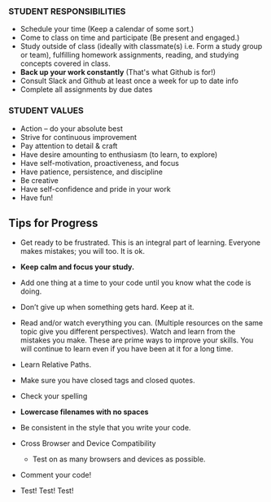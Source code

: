 ### STUDENT RESPONSIBILITIES

* Schedule your time (Keep a calendar of some sort.) 
* Come to class on time and participate (Be present and engaged.)
* Study outside of class (ideally with classmate(s) i.e. Form a study group or team), fulfilling homework assignments, reading, and studying concepts covered in class.
* **Back up your work constantly** (That's what Github is for!)
* Consult Slack and Github at least once a week for up to date info
* Complete all assignments by due dates

### STUDENT VALUES
* Action – do your absolute best
* Strive for continuous improvement
* Pay attention to detail & craft
* Have desire amounting to enthusiasm (to learn, to explore)
* Have self-motivation, proactiveness, and focus 
* Have patience, persistence, and discipline 
* Be creative
* Have self-confidence and pride in your work
* Have fun!

## Tips for Progress

* Get ready to be frustrated. This is an integral part of learning. Everyone makes mistakes; you will too. It is ok.

* **Keep calm and focus your study.** 

* Add one thing at a time to your code until you know what the code is doing.

* Don’t give up when something gets hard. Keep at it.

* Read and/or watch everything you can. (Multiple resources on the same topic give you different perspectives). Watch and learn from the mistakes you make. These are prime ways to improve your skills. You will continue to learn even if you have been at it for a long time.

* Learn Relative Paths.

* Make sure you have closed tags and closed quotes.

* Check your spelling 

* **Lowercase filenames with no spaces**

* Be consistent in the style that you write your code. 

* Cross Browser and Device Compatibility
  * Test on as many browsers and devices as possible.

* Comment your code! 

* Test! Test! Test!
